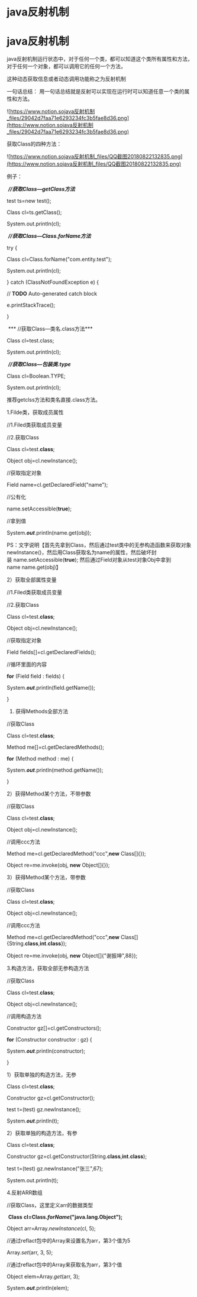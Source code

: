 # java反射机制

# java反射机制

java反射机制运行状态中，对于任何一个类，都可以知道这个类所有属性和方法，对于任何一个对象，都可以调用它的任何一个方法，

这种动态获取信息或者动态调用功能称之为反射机制

一句话总结： 用一句话总结就是反射可以实现在运行时可以知道任意一个类的属性和方法。

![https://www.notion.sojava反射机制_files/29042d7faa71e6293234fc3b5fae8d36.png](https://www.notion.sojava反射机制_files/29042d7faa71e6293234fc3b5fae8d36.png)

获取Class的四种方法：

![https://www.notion.sojava反射机制_files/QQ截图20180822132835.png](https://www.notion.sojava反射机制_files/QQ截图20180822132835.png)

例子：

 ***//获取Class—getClass方法***

test ts=new test();

Class cl=ts.getClass();

System.out.println(cl);

 ***//获取Class—Class.forName方法***

try {

Class cl=Class.forName("com.entity.test");

System.out.println(cl);

} catch (ClassNotFoundException e) {

// **TODO** Auto-generated catch block

e.printStackTrace();

}

 *** //获取Class—类名.class方法***

Class cl=test.class;

System.out.println(cl);

 ***//获取Class—包装类.type***

Class cl=Boolean.TYPE;

System.out.println(cl);

推荐getclss方法和类名直接.class方法。

1.Filde类，获取成员属性

//1.Filed类获取成员变量

//2.获取Class

Class cl=test.**class**;

Object obj=cl.newInstance();

//获取指定对象

Field name=cl.getDeclaredField("name");

//公有化

name.setAccessible(**true**);

//拿到值

System.***out***.println(name.get(obj));

PS：文字说明【首先先拿到Class，然后通过test类中的无参构造函数来获取对象newInstance()，然后用Class获取名为name的属性，然后破坏封装 name.setAccessible(**true**); 然后通过Field对象从test对象Obj中拿到name name.get(obj)】

2）获取全部属性变量

//1.Filed类获取成员变量

//2.获取Class

Class cl=test.**class**;

Object obj=cl.newInstance();

//获取指定对象

Field fields[]=cl.getDeclaredFields();

//循环里面的内容

**for** (Field field : fields) {

System.***out***.println(field.getName());

}

1. 获得Methods全部方法

//获取Class

Class cl=test.**class**;

Method me[]=cl.getDeclaredMethods();

**for** (Method method : me) {

System.***out***.println(method.getName());

}

2）获得Method某个方法，不带参数

//获取Class

Class cl=test.**class**;

Object obj=cl.newInstance();

//调用ccc方法

Method me=cl.getDeclaredMethod("ccc",**new** Class[]{});

Object re=me.invoke(obj, **new** Object[]{});

3）获得Method某个方法，带参数

//获取Class

Class cl=test.**class**;

Object obj=cl.newInstance();

//调用ccc方法

Method me=cl.getDeclaredMethod("ccc",**new** Class[]{String.**class**,**int**.**class**});

Object re=me.invoke(obj, **new** Object[]{"谢振坤",88});

3.构造方法，获取全部无参构造方法

//获取Class

Class cl=test.**class**;

Object obj=cl.newInstance();

//调用构造方法

Constructor gz[]=cl.getConstructors();

**for** (Constructor constructor : gz) {

System.***out***.println(constructor);

}

1）获取单独的构造方法，无参

Class cl=test.**class**;

Constructor gz=cl.getConstructor();

test t=(test) gz.newInstance();

System.***out***.println(t);

2）获取单独的构造方法，有参

Class cl=test.**class**;

Constructor gz=cl.getConstructor(String.**class**,**int**.**class**);

test t=(test) gz.newInstance("张三",67);

System.out.println(t);

4.反射ARR数组

//获取Class，这里定义arr的数据类型

 **Class** **cl=Class.*forName*("java.lang.Object");**

Object arr=Array.*newInstance*(cl, 5);

//通过reflact包中的Array来设置名为arr，第3个值为5

Array.*set*(arr, 3, 5);

//通过reflact包中的Array来获取名为arr，第3个值

Object elem=Array.*get*(arr, 3);

System.***out***.println(elem);